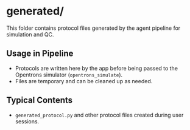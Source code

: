 # generated/

This folder contains protocol files generated by the agent pipeline for simulation and QC.

## Usage in Pipeline
- Protocols are written here by the app before being passed to the Opentrons simulator (`opentrons_simulate`).
- Files are temporary and can be cleaned up as needed.

## Typical Contents
- `generated_protocol.py` and other protocol files created during user sessions.
